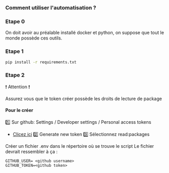 ### Comment utiliser l'automatisation ?

### Etape 0

On doit avoir au préalable installé docker et python, on suppose que tout le monde possède ces outils.

### Etape 1

```bash
pip install -r requirements.txt
```

### Etape 2

:exclamation: Attention :exclamation:

Assurez vous que le token créer possède les droits de lecture de package

#### Pour le créer

:one: Sur github: Settings / Developer settings / Personal access tokens
  - [Clicez ici](https://github.com/settings/tokens "Tokens")
:two: Generate new token
:three: Sélectionnez  read:packages


Créer un fichier .env dans le répertoire où se trouve le script
Le fichier devrait ressembler à ça :

```
GITHUB_USER= <github username>
GITHUB_TOKEN=<github token>
```
